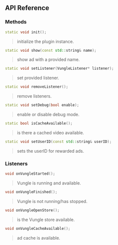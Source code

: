 ## API Reference

### Methods
```cpp
static void init();
```
> initialize the plugin instance.

```cpp
static void show(const std::string& name);
```
> show ad with a provided name.

```cpp
static void setListener(VungleListener* listener);
```
> set provided listener.

```cpp
static void removeListener();
```
> remove listeners.

```cpp
static void setDebug(bool enable);
```
> enable or disable debug mode.

```cpp
static bool isCacheAvailable();
```
> is there a cached video available.

```cpp
static void setUserID(const std::string& userID);
```
> sets the userID for rewarded ads.

### Listeners
```cpp
void onVungleStarted();
```
> Vungle is running and available.

```cpp
void onVungleFinished();
```
> Vungle is not running/has stopped.

```cpp
void onVungleOpenStore();
```
> is the Vungle store available.

```cpp
void onVungleCacheAvailable();
```
> ad cache is available.

